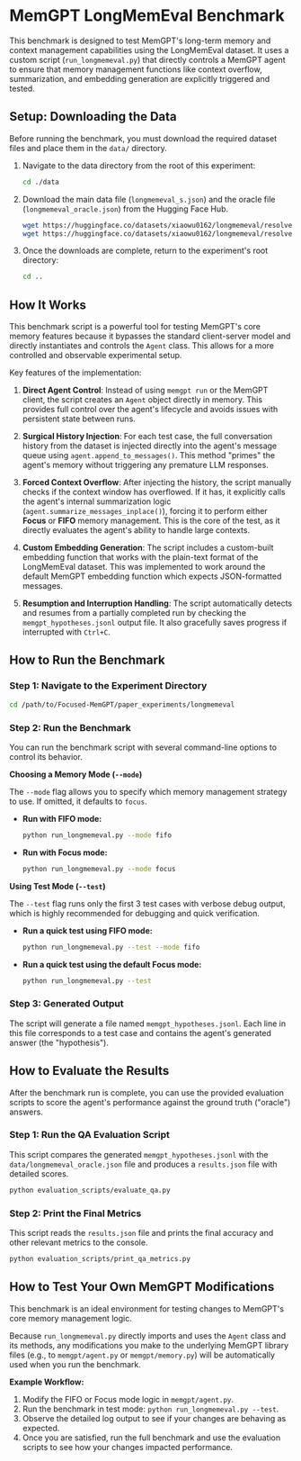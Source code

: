 # MemGPT LongMemEval Benchmark

This benchmark is designed to test MemGPT's long-term memory and context management capabilities using the LongMemEval dataset. It uses a custom script (`run_longmemeval.py`) that directly controls a MemGPT agent to ensure that memory management functions like context overflow, summarization, and embedding generation are explicitly triggered and tested.

## Setup: Downloading the Data

Before running the benchmark, you must download the required dataset files and place them in the `data/` directory.

1.  Navigate to the data directory from the root of this experiment:
    ```bash
    cd ./data
    ```

2.  Download the main data file (`longmemeval_s.json`) and the oracle file (`longmemeval_oracle.json`) from the Hugging Face Hub.
    ```bash
    wget https://huggingface.co/datasets/xiaowu0162/longmemeval/resolve/main/longmemeval_s.json
    wget https://huggingface.co/datasets/xiaowu0162/longmemeval/resolve/main/longmemeval_oracle.json
    ```

3.  Once the downloads are complete, return to the experiment's root directory:
    ```bash
    cd ..
    ```

## How It Works

This benchmark script is a powerful tool for testing MemGPT's core memory features because it bypasses the standard client-server model and directly instantiates and controls the `Agent` class. This allows for a more controlled and observable experimental setup.

Key features of the implementation:

1.  **Direct Agent Control**: Instead of using `memgpt run` or the MemGPT client, the script creates an `Agent` object directly in memory. This provides full control over the agent's lifecycle and avoids issues with persistent state between runs.

2.  **Surgical History Injection**: For each test case, the full conversation history from the dataset is injected directly into the agent's message queue using `agent.append_to_messages()`. This method "primes" the agent's memory without triggering any premature LLM responses.

3.  **Forced Context Overflow**: After injecting the history, the script manually checks if the context window has overflowed. If it has, it explicitly calls the agent's internal summarization logic (`agent.summarize_messages_inplace()`), forcing it to perform either **Focus** or **FIFO** memory management. This is the core of the test, as it directly evaluates the agent's ability to handle large contexts.

4.  **Custom Embedding Generation**: The script includes a custom-built embedding function that works with the plain-text format of the LongMemEval dataset. This was implemented to work around the default MemGPT embedding function which expects JSON-formatted messages.

5.  **Resumption and Interruption Handling**: The script automatically detects and resumes from a partially completed run by checking the `memgpt_hypotheses.jsonl` output file. It also gracefully saves progress if interrupted with `Ctrl+C`.

## How to Run the Benchmark

### Step 1: Navigate to the Experiment Directory

```bash
cd /path/to/Focused-MemGPT/paper_experiments/longmemeval
```

### Step 2: Run the Benchmark

You can run the benchmark script with several command-line options to control its behavior.

**Choosing a Memory Mode (`--mode`)**

The `--mode` flag allows you to specify which memory management strategy to use. If omitted, it defaults to `focus`.

*   **Run with FIFO mode:**
    ```bash
    python run_longmemeval.py --mode fifo
    ```
*   **Run with Focus mode:**
    ```bash
    python run_longmemeval.py --mode focus
    ```

**Using Test Mode (`--test`)**

The `--test` flag runs only the first 3 test cases with verbose debug output, which is highly recommended for debugging and quick verification.

*   **Run a quick test using FIFO mode:**
    ```bash
    python run_longmemeval.py --test --mode fifo
    ```
*   **Run a quick test using the default Focus mode:**
    ```bash
    python run_longmemeval.py --test
    ```

### Step 3: Generated Output

The script will generate a file named `memgpt_hypotheses.jsonl`. Each line in this file corresponds to a test case and contains the agent's generated answer (the "hypothesis").

## How to Evaluate the Results

After the benchmark run is complete, you can use the provided evaluation scripts to score the agent's performance against the ground truth ("oracle") answers.

### Step 1: Run the QA Evaluation Script

This script compares the generated `memgpt_hypotheses.jsonl` with the `data/longmemeval_oracle.json` file and produces a `results.json` file with detailed scores.

```bash
python evaluation_scripts/evaluate_qa.py
```

### Step 2: Print the Final Metrics

This script reads the `results.json` file and prints the final accuracy and other relevant metrics to the console.

```bash
python evaluation_scripts/print_qa_metrics.py
```

## How to Test Your Own MemGPT Modifications

This benchmark is an ideal environment for testing changes to MemGPT's core memory management logic.

Because `run_longmemeval.py` directly imports and uses the `Agent` class and its methods, any modifications you make to the underlying MemGPT library files (e.g., to `memgpt/agent.py` or `memgpt/memory.py`) will be automatically used when you run the benchmark.

**Example Workflow:**

1.  Modify the FIFO or Focus mode logic in `memgpt/agent.py`.
2.  Run the benchmark in test mode: `python run_longmemeval.py --test`.
3.  Observe the detailed log output to see if your changes are behaving as expected.
4.  Once you are satisfied, run the full benchmark and use the evaluation scripts to see how your changes impacted performance. 